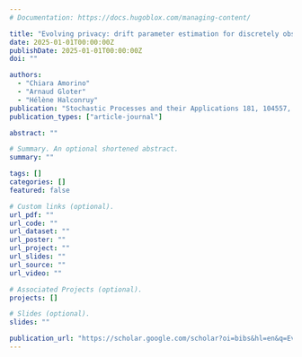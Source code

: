 ```yaml
---
# Documentation: https://docs.hugoblox.com/managing-content/

title: "Evolving privacy: drift parameter estimation for discretely observed iid diffusion processes under LDP"
date: 2025-01-01T00:00:00Z
publishDate: 2025-01-01T00:00:00Z
doi: ""

authors:
  - "Chiara Amorino"
  - "Arnaud Gloter"
  - "Hélène Halconruy"
publication: "Stochastic Processes and their Applications 181, 104557, 2025"
publication_types: ["article-journal"]

abstract: ""

# Summary. An optional shortened abstract.
summary: ""

tags: []
categories: []
featured: false

# Custom links (optional).
url_pdf: ""
url_code: ""
url_dataset: ""
url_poster: ""
url_project: ""
url_slides: ""
url_source: ""
url_video: ""

# Associated Projects (optional).
projects: []

# Slides (optional).
slides: ""

publication_url: "https://scholar.google.com/scholar?oi=bibs&hl=en&q=Evolving+privacy:+drift+parameter+estimation+for+discretely+observed+iid+diffusion+processes+under+LDP"
---
```

